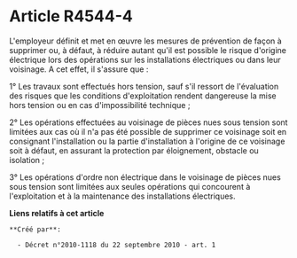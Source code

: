 # Article R4544-4

L'employeur définit et met en œuvre les mesures de prévention de façon à supprimer ou, à défaut, à réduire autant qu'il est
possible le risque d'origine électrique lors des opérations sur les installations électriques ou dans leur voisinage. A cet
effet, il s'assure que : 

1° Les travaux sont effectués hors tension, sauf s'il ressort de l'évaluation des risques que les conditions d'exploitation
rendent dangereuse la mise hors tension ou en cas d'impossibilité technique ; 

2° Les opérations effectuées au voisinage de pièces nues sous tension sont limitées aux cas où il n'a pas été possible de
supprimer ce voisinage soit en consignant l'installation ou la partie d'installation à l'origine de ce voisinage soit à
défaut, en assurant la protection par éloignement, obstacle ou isolation ; 

3° Les opérations d'ordre non électrique dans le voisinage de pièces nues sous tension sont limitées aux seules opérations
qui concourent à l'exploitation et à la maintenance des installations électriques.

**Liens relatifs à cet article**

	**Créé par**:

	  - Décret n°2010-1118 du 22 septembre 2010 - art. 1
